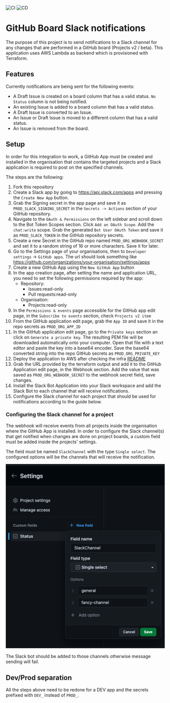 ![CI](https://github.com/nearform/github-board-slack-notifications/actions/workflows/ci.yml/badge.svg?event=push)
![CD](https://github.com/nearform/github-board-slack-notifications/actions/workflows/cd.yml/badge.svg?event=push)

# GitHub Board Slack notifications

The purpose of this project is to send notifications to a Slack channel for any changes that are performed in a GitHub board (Projects v2 / beta).
This application uses AWS Lambda as backend which is provisioned with Terraform.

## Features

Currently notifications are being sent for the following events:

- A Draft Issue is created on a board column that has a valid status. `No Status` column is not being notified.
- An existing Issue is added to a board column that has a valid status.
- A Draft Issue is converted to an Issue.
- An Issue or Draft Issue is moved to a different column that has a valid status.
- An Issue is removed from the board.

## Setup

In order for this integration to work, a GitHub App must be created and installed in the organisation that contains the targeted projects and a Slack application is required to post on the specified channels. 

The steps are the following:

1. Fork this repository
1. Create a Slack app by going to https://api.slack.com/apps and pressing the `Create New App` button.
1. Grab the Signing secret in the app page and save it as `PROD_SLACK_SIGNING_SECRET` in the `Secrets -> Actions` section of your GitHub repository. 
1. Navigate to the `OAuth & Permissions` on the left sidebar and scroll down to the Bot Token Scopes section. Click `Add an OAuth Scope`. Add the `chat:write` scope. Grab the generated `Bot User OAuth Token` and save it as `PROD_SLACK_TOKEN` in the GitHub repository secrets.
1. Create a new Secret in the GitHub repo named `PROD_ORG_WEBHOOK_SECRET` and set it to a random string of 16 or more characters. Save it for later.
1. Go to the Settings page of your organisations, then to `Developer settings` -> `GitHub apps`. The url should look something like https://github.com/organizations/your-organisation/settings/apps
1. Create a new GitHub App using the `New GitHub App` button
1. In the app creation page, after setting the name and application URL, you need to set the following permissions required by the app:
    - Repository:
      - Issues:read-only
      - Pull requests:read-only
    - Organisation:
      - Projects:read-only
1. In the `Permissions & events` page accessible for the GitHub app edit page, in the `Subscribe to events` section, check `Projects v2 item`
1. From the GitHub application edit page, grab the `App ID` and save it in the repo secrets as `PROD_ORG_APP_ID`
1. In the GitHub application edit page, go to the `Private keys` section an click on `Generate a private key`. The resulting PEM file will be downloaded automatically onto your computer. Open that file with a text editor and paste the key into a base64 encoder. Save the base64 converted string into the repo GitHub secrets as `PROD_ORG_PRIVATE_KEY`
1. Deploy the application to AWS after checking the infra [README](infra/modules/lambda/README.md)
1. Grab the URL provided by the terraform output and add it to the GitHub Application edit page, in the Webhook section. Add the value that was saved as `PROD_ORG_WEBHOOK_SECRET` to the webhook secret field, save changes.
1. Install the Slack Bot Application into your Slack workspace and add the Slack Bot to each channel that will receive notifications.
1. Configure the Slack channel for each project that should be used for notifications according to the guide below.

### Configuring the Slack channel for a project

The webhook will receive events from all projects inside the organisation where the GitHub App is installed.
In order to configure the Slack channel(s) that get notified when changes are done on project boards, a custom field must be added inside the projects' settings.

The field must be named `SlackChannel` with the type `Single select`. The configured options will be the channels that will receive the notification.

![](diagrams/setting_project_slack_channel.png)

The Slack bot should be added to those channels otherwise message sending will fail.

## Dev/Prod separation

All the steps above need to be redone for a DEV app and the secrets prefixed with `DEV_` instead of `PROD_`.
